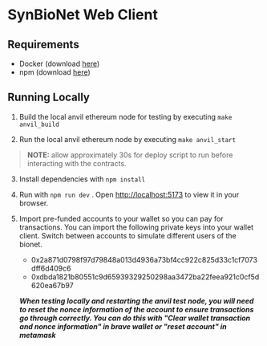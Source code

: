 # SynBioNet Web Client

## Requirements

- Docker (download [here](https://docs.docker.com/get-docker/))
- npm (download [here](https://nodejs.org/en/download))

## Running Locally

1. Build the local anvil ethereum node for testing by executing `make anvil_build`

2. Run the local anvil ethereum node by executing `make anvil_start`

> **NOTE:** allow approximately 30s for deploy script to run before interacting with the contracts.

3. Install dependencies with `npm install`

4. Run with `npm run dev` . Open [http://localhost:5173](http://localhost:5173) to view it in your browser.

5. Import pre-funded accounts to your wallet so you can pay for transactions. You can import the following private keys into your wallet client. Switch between accounts to simulate different users of the bionet.

   - 0x2a871d0798f97d79848a013d4936a73bf4cc922c825d33c1cf7073dff6d409c6
   - 0xdbda1821b80551c9d65939329250298aa3472ba22feea921c0cf5d620ea67b97

   **_When testing locally and restarting the anvil test node, you will need to reset the nonce information of the account to ensure transactions go through correctly. You can do this with "Clear wallet transaction and nonce information" in brave wallet or "reset account" in metamask_**

